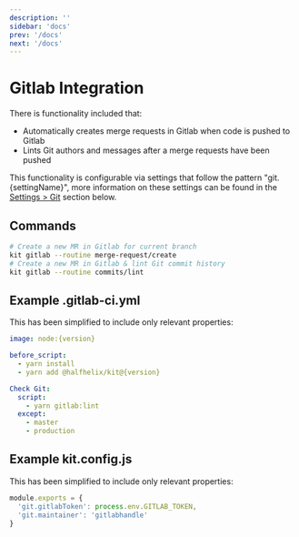 ```yaml
---
description: ''
sidebar: 'docs'
prev: '/docs'
next: '/docs'
---
```


# Gitlab Integration

There is functionality included that:

- Automatically creates merge requests in Gitlab when code is pushed to Gitlab
- Lints Git authors and messages after a merge requests have been pushed

This functionality is configurable via settings that follow the pattern "git.{settingName}", more information on these settings can be found in the [Settings > Git](/settings/git/) section below.

## Commands

```bash
# Create a new MR in Gitlab for current branch
kit gitlab --routine merge-request/create
# Create a new MR in Gitlab & lint Git commit history
kit gitlab --routine commits/lint
```

## Example .gitlab-ci.yml

This has been simplified to include only relevant properties:

```yml
image: node:{version}

before_script:
  - yarn install
  - yarn add @halfhelix/kit@{version}

Check Git:
  script:
    - yarn gitlab:lint
  except:
    - master
    - production
```

## Example kit.config.js

This has been simplified to include only relevant properties:

```js
module.exports = {
  'git.gitlabToken': process.env.GITLAB_TOKEN,
  'git.maintainer': 'gitlabhandle'
}
```
